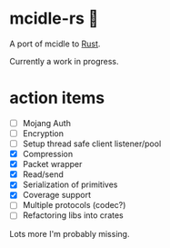 # mcidle-rs 🦀

A port of mcidle to [Rust](https://www.rust-lang.org/).

Currently a work in progress.

# action items

- [ ] Mojang Auth
- [ ] Encryption
- [ ] Setup thread safe client listener/pool
- [x] Compression
- [x] Packet wrapper
- [x] Read/send 
- [x] Serialization of primitives
- [x] Coverage support
- [ ] Multiple protocols (codec?)
- [ ] Refactoring libs into crates

Lots more I'm probably missing.
